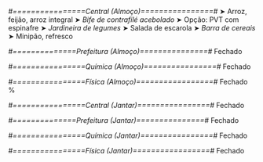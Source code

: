 
*#================Central (Almoço)================#*
➤ Arroz, feijão, arroz integral
➤ *Bife de contrafilé acebolado*
➤ Opção: PVT com espinafre
➤ *Jardineira de legumes*
➤ Salada de escarola
➤ *Barra de cereais*
➤ Minipão, refresco

*#==============Prefeitura (Almoço)===============#*
Fechado

*#================Química (Almoço)================#*
Fechado

*#================Física (Almoço)=================#*
Fechado
%

*#================Central (Jantar)================#*
Fechado

*#==============Prefeitura (Jantar)===============#*
Fechado

*#================Química (Jantar)================#*
Fechado

*#================Física (Jantar)=================#*
Fechado
